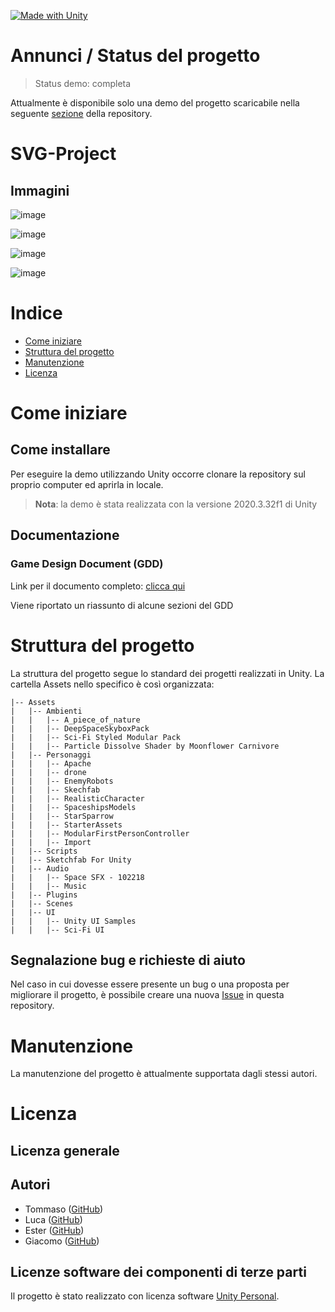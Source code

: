 <!-- aggiungere badge -->
[![Made with Unity](https://img.shields.io/badge/Made%20with-Unity-57b9d3.svg?style=flat&logo=unity)](https://unity3d.com)

# Annunci / Status del progetto
> Status demo: completa

Attualmente è disponibile solo una demo del progetto scaricabile nella seguente [sezione](https://github.com/t-perniola/SVG-Project/releases) della repository.

# SVG-Project

## Immagini
![image](https://user-images.githubusercontent.com/64893048/177182375-789b0afd-bc36-45bf-a443-ebe44a0a1e9b.png)

![image](https://user-images.githubusercontent.com/64893048/177182456-c04ee4cb-3c83-4eed-93de-b4242929d260.png)

![image](https://user-images.githubusercontent.com/64893048/177182569-39da3e18-4ee3-49c5-93b9-c933e297e26d.png)

![image](https://user-images.githubusercontent.com/64893048/177182745-1b836587-e3d6-4480-b2e3-389bb22bf3cb.png)

# Indice

- [Come iniziare](#come-iniziare)
- [Struttura del progetto](#struttura-del-progetto)
- [Manutenzione](#manutenzione)
- [Licenza](#licenza)

# Come iniziare

## Come installare
Per eseguire la demo utilizzando Unity occorre clonare la repository sul proprio computer ed aprirla in locale.

> **Nota**: la demo è stata realizzata con la versione 2020.3.32f1 di Unity

## Documentazione
### Game Design Document (GDD)
Link per il documento completo: [clicca qui](https://github.com/t-perniola/SVG-Project/blob/ester3/Game%20Design%20Document.pdf)

Viene riportato un riassunto di alcune sezioni del GDD

# Struttura del progetto
La struttura del progetto segue lo standard dei progetti realizzati in Unity. La cartella Assets nello specifico è così organizzata:

```
|-- Assets
|   |-- Ambienti
|   |   |-- A_piece_of_nature
|   |   |-- DeepSpaceSkyboxPack
|   |   |-- Sci-Fi Styled Modular Pack
|   |   |-- Particle Dissolve Shader by Moonflower Carnivore
|   |-- Personaggi
|   |   |-- Apache
|   |   |-- drone
|   |   |-- EnemyRobots
|   |   |-- Skechfab
|   |   |-- RealisticCharacter
|   |   |-- SpaceshipsModels
|   |   |-- StarSparrow
|   |   |-- StarterAssets
|   |   |-- ModularFirstPersonController
|   |   |-- Import
|   |-- Scripts
|   |-- Sketchfab For Unity
|   |-- Audio
|   |   |-- Space SFX - 102218
|   |   |-- Music
|   |-- Plugins
|   |-- Scenes
|   |-- UI
|   |   |-- Unity UI Samples
|   |   |-- Sci-Fi UI
```

## Segnalazione bug e richieste di aiuto
Nel caso in cui dovesse essere presente un bug o una proposta per migliorare il progetto, è possibile creare una nuova [Issue](https://github.com/t-perniola/SVG-Project/issues/new) in questa repository.

# Manutenzione
La manutenzione del progetto è attualmente supportata dagli stessi autori.

# Licenza

## Licenza generale

## Autori
- Tommaso ([GitHub](https://github.com/t-perniola))
- Luca ([GitHub](https://github.com/lucazeverino))
- Ester ([GitHub](https://github.com/burraco135))
- Giacomo ([GitHub](GiacomoSignorile))

## Licenze software dei componenti di terze parti
Il progetto è stato realizzato con licenza software [Unity Personal](https://store.unity.com/products/unity-personal).
